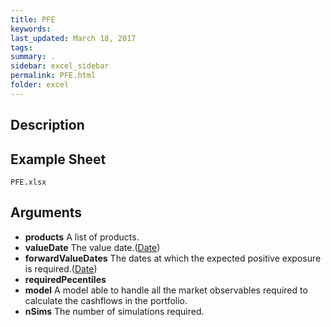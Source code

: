 ```yaml
---
title: PFE
keywords:
last_updated: March 18, 2017
tags:
summary: .
sidebar: excel_sidebar
permalink: PFE.html
folder: excel
---
```


## Description


<!--HUMAN EDIT START-->

<!--## Details-->

<!--HUMAN EDIT END-->

## Example Sheet

    PFE.xlsx

## Arguments

* **products** A list of products.
* **valueDate** The value date.([Date](Date.html))
* **forwardValueDates** The dates at which the expected positive exposure is required.([Date](Date.html))
* **requiredPecentiles** 
* **model** A model able to handle all the market observables required to calculate the cashflows in the portfolio.
* **nSims** The number of simulations required.

<!--HUMAN EDIT START-->

<!--## Validation-->

<!--HUMAN EDIT END-->

